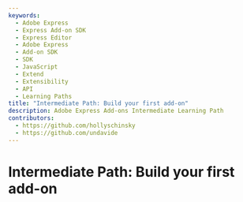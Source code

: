 ```yaml
---
keywords:
  - Adobe Express
  - Express Add-on SDK
  - Express Editor
  - Adobe Express
  - Add-on SDK
  - SDK
  - JavaScript
  - Extend
  - Extensibility
  - API
  - Learning Paths
title: "Intermediate Path: Build your first add-on"
description: Adobe Express Add-ons Intermediate Learning Path
contributors:
  - https://github.com/hollyschinsky
  - https://github.com/undavide
---
```


# Intermediate Path: Build your first add-on

<!--
If you've completed the [Beginner Path](./beginner.md), or are otherwise familiar with the Adobe Express ecosystem, how add-ons work, and the [Code Playground](../getting_started/code_playground.md), this path will guide you through building a more complex add-on from the ground up.

## 1. Scaffold a new add-on with the CLI

In-app prototyping with the Code Playground is a great way to get started with add-on development, but to build a production-ready add-on, you'll need to scaffold a **local development environment**.

Luckily, Adobe Express provides a Command Line Interface (CLI) that makes it easy to set up a new project. Read the [Development Tools](../getting_started/dev_tooling.md) guide to learn how to use the CLI and:

- Scaffold new add-ons based on a variety of templates (JavaScript, TypeScript, React, etc.)
- Set up a hot-reloading local server for testing purposes
- Package the add-on for distribution

<InlineAlert variant="info" slots="header, text1, text2, text3"/>

#### Loading an add-on during development

The CLI, among the rest, builds the add-on from the source code on your local machine and spins a local server that serves it. Adobe Express side loads the add-on from this server while you're developing locally.

[![CLI](./images/intermediate-cli.png)](../getting_started/dev_tooling.md)

Follow the [CLI's instructions](../getting_started/dev_tooling.md) and make sure you've [enabled the add-on Development Mode](../getting_started/quickstart.md#step-3-enable-add-on-development-mode-first-time-only) in Adobe Express.

## 2. Follow a tutorial to build a full add-on from scratch

Now that you have all the tools you need, you can follow a tutorial to build a full add-on from scratch. Among the [available ones](../../resources/tutorials/index.md), we suggest starting with the [Document API Tutorial](../../resources/tutorials/grids-addon.md), which guides you through building an add-on that adds a grid layout to any document.

[![Document API Tutorial](../../resources/tutorials/images/grids-addon-animation.gif)](../../resources/tutorials/grids-addon.md)

The add-on you're building in this tutorial is production-ready, and is an excellent starting point. It covers the following topics:

- **Creating and manipulating shapes**.
- **Grouping elements** and insertion points.
- **Spectrum Web Components** to build the User Interface.
- **The Document API** to manipulate the document and its elements.
- Iframe and Document Model Sandbox **communication**.

Alongside with a more complex usage of the various APIs and the creation of a structured UI, you'll be introduced to the [Communication API](../../resources/tutorials/grids-addon.md#the-communication-api), which is the main way for an add-on to interact with Adobe Express Documents.

[![Document API Tutorial](../../resources/tutorials/images/grids-addon-communication.png)](../../resources/tutorials/grids-addon.md)

## 3. Learn how to Debug and troubleshoot your add-on

Now that you've built your first add-on, the next crucial skill to learn is how to debug it and troubleshoot any issues that may arise.

<br/><br/>

<div style="display: flex; justify-content: center;">
    <iframe width="779" height="438" src="https://www.youtube.com/embed/XefQbfVOqto?si=VSxAEXYo-X2_pXMi" title="Testing and Debugging" frameborder="0" allow="accelerometer; autoplay; clipboard-write; encrypted-media; gyroscope; picture-in-picture; web-share" allowfullscreen></iframe>
</div>

The most effective way to debug your add-on is by using the [Browser Developer Tools](../debug/browser.md), although you can also use the built-in [VS Code debugger](../debug/vs-code.md). If you find yourself in any trouble, worry not—we have a [Troubleshooting Guide](../../resources/faq.md) to help you out!

## 4. Explore the Adobe Express add-on APIs

The next step is to familiarize yourself with the Adobe Express [SDK References](../../references/index.md). They're split into three main sections:

- [Add-on UI SDK Reference](../../references/addonsdk/): the APIs for the UI of your add-on, which belongs to the iframe environment.
- [Document Sandbox Reference](../../references/document-sandbox/): the Document APIs, which deal with elements on the document, the communication system between the iframe and the main Document Sandbox, and the some basic Web API utilities for debugging purposes.
- [Manifest Schema Reference](../../references/manifest/): the reference for the add-on's `manifest.json` configuration file.

You should then read the [The Adobe Express DOM](../../references/document-sandbox/document-apis/concepts/index.md#the-adobe-express-dom) section of the [Concepts](../../references/document-sandbox/document-apis/concepts/index.md) guide to deepen your understanding of the key principles underlying the Document API.

[![The Adobe Express DOM](../../resources/images/refs-addon-scenegraph.png)](../../references/document-sandbox/document-apis/concepts/index.md#the-adobe-express-dom)

## Next steps

Congratulations 🎉 you've completed the Intermediate Path!

You've now all it takes to have fun exploring from the [Code Samples](../samples.md); you'll find plenty of add-ons to draw inspiration and learning from. You can check our [Community page](https://developer.adobe.com/express/community/), and start engaging with other fellow developers on the [Adobe Express add-on's Discord channel](http://discord.gg/nc3QDyFeb4). Don't forget to join the monthly [Adobe Express Office Hours](https://developer.adobe.com/developers-live) to get the latest news and ask questions to the team!

Feel free to explore the rest of our documentation, or jump straight into the [Advanced Path](../developer_journey/advanced.md).

<br/><br/> -->
